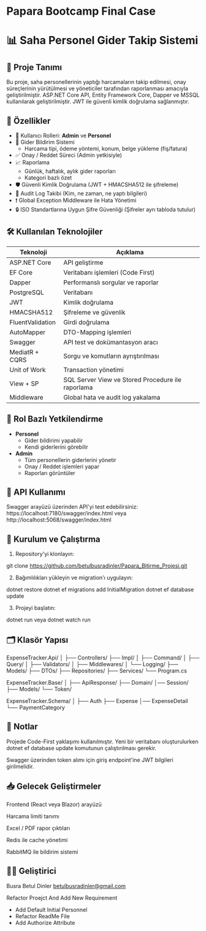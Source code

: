 # Papara Bootcamp Final Case
# 📊 Saha Personel Gider Takip Sistemi

## 🧾 Proje Tanımı

Bu proje, saha personellerinin yaptığı harcamaların takip edilmesi, onay süreçlerinin yürütülmesi ve yöneticiler tarafından raporlanması amacıyla geliştirilmiştir. ASP.NET Core API, Entity Framework Core, Dapper ve MSSQL kullanılarak geliştirilmiştir. JWT ile güvenli kimlik doğrulama sağlanmıştır.

## 🧩 Özellikler

- 👤 Kullanıcı Rolleri: **Admin** ve **Personel**
- 📝 Gider Bildirim Sistemi
  - Harcama tipi, ödeme yöntemi, konum, belge yükleme (fiş/fatura)
- ✅ Onay / Reddet Süreci (Admin yetkisiyle)
- 📈 Raporlama
  - Günlük, haftalık, aylık gider raporları
  - Kategori bazlı özet
- 🛡️ Güvenli Kimlik Doğrulama (JWT + HMACSHA512 ile şifreleme)
- 🧾 Audit Log Takibi (Kim, ne zaman, ne yaptı bilgileri)
- ❗ Global Exception Middleware ile Hata Yönetimi
- 🔒 ISO Standartlarına Uygun Şifre Güvenliği (Şifreler ayrı tabloda tutulur)

## 🛠️ Kullanılan Teknolojiler

| Teknoloji        | Açıklama                                 |
|------------------|-------------------------------------------|
| ASP.NET Core     | API geliştirme                            |
| EF Core          | Veritabanı işlemleri (Code First)         |
| Dapper           | Performanslı sorgular ve raporlar         |
| PostgreSQL       | Veritabanı                                |
| JWT              | Kimlik doğrulama                          |
| HMACSHA512       | Şifreleme ve güvenlik                     |
| FluentValidation | Girdi doğrulama                           |
| AutoMapper       | DTO-Mapping işlemleri                     |
| Swagger          | API test ve dokümantasyon aracı           |
| MediatR + CQRS   | Sorgu ve komutların ayrıştırılması        |
| Unit of Work     | Transaction yönetimi                      |
| View + SP        | SQL Server View ve Stored Procedure ile raporlama |
| Middleware       | Global hata ve audit log yakalama         |

## 🔐 Rol Bazlı Yetkilendirme

- **Personel**
  - Gider bildirimi yapabilir
  - Kendi giderlerini görebilir
- **Admin**
  - Tüm personellerin giderlerini yönetir
  - Onay / Reddet işlemleri yapar
  - Raporları görüntüler

## 📄 API Kullanımı

Swagger arayüzü üzerinden API'yi test edebilirsiniz:
https://localhost:7180/swagger/index.html
veya 
http://localhost:5068/swagger/index.html

## 🧪 Kurulum ve Çalıştırma

1. Repository'yi klonlayın:

git clone https://github.com/betulbusradinler/Papara_Bitirme_Projesi.git

2. Bağımlılıkları yükleyin ve migration'ı uygulayın:

dotnet restore
dotnet ef migrations add InitialMigration
dotnet ef database update

3. Projeyi başlatın:

dotnet run 
veya 
dotnet watch run
## 🗂️ Klasör Yapısı

ExpenseTracker.Api/
│
├── Controllers/
├── Impl/
│   ├── Command/
│   ├── Query/
│   ├── Validators/
│   ├── Middlewares/
│   └── Logging/
├── Models/
├── DTOs/
├── Repositories/
├── Services/
└── Program.cs

ExpenseTracker.Base/
│
├── ApiResponse/
├── Domain/
│── Session/
├── Models/
└── Token/

ExpenseTracker.Schema/
│
├── Auth
├── Expense
│── ExpenseDetail
└── PaymentCategory

## 📌 Notlar
Projede Code-First yaklaşımı kullanılmıştır. Yeni bir veritabanı oluşturulurken dotnet ef database update komutunun çalıştırılması gerekir.

Swagger üzerinden token alımı için giriş endpoint'ine JWT bilgileri girilmelidir.

## 📥 Gelecek Geliştirmeler
Frontend (React veya Blazor) arayüzü

Harcama limiti tanımı

Excel / PDF rapor çıktıları

Redis ile cache yönetimi

RabbitMQ ile bildirim sistemi

## 🧑‍💻 Geliştirici
Busra Betul Dinler
betulbusradinler@gmail.com

Refactor Proejct And Add New Requirement
- Add Default Initial Personnel
- Refactor ReadMe File
- Add Authorize Attribute

